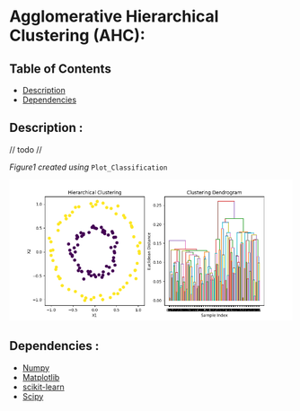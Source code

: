 <!--Open Preview (Ctrl+Shift+V)-->
# Agglomerative Hierarchical Clustering (AHC):

## Table of Contents
* [Description](#description-)
* [Dependencies](#dependencies-)

## Description :
// todo //

*Figure1 created using* `Plot_Classification`

<img src='Images/Figure_1.png'/>

## Dependencies :
* [Numpy](http://www.numpy.org/)
* [Matplotlib](https://matplotlib.org/)
* [scikit-learn](https://scikit-learn.org/stable/)
* [Scipy](http://scipy.github.io/devdocs/index.html)


